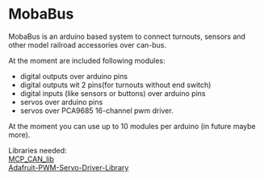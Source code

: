 # MobaBus
MobaBus is an arduino based system to connect turnouts, sensors and other model railroad accessories over can-bus.

At the moment are included following modules:
-  digital outputs over arduino pins
-  digital outputs wit 2 pins(for turnouts without end switch)
-  digital inputs (like sensors or buttons) over arduino pins
-  servos over arduino pins
-  servos over PCA9685 16-channel pwm driver.

At the moment you can use up to 10 modules per arduino (in future maybe more).

Libraries needed:</br>
<a href="https://github.com/coryjfowler/MCP_CAN_lib">MCP_CAN_lib</a></br>
<a href="https://github.com/adafruit/Adafruit-PWM-Servo-Driver-Library">Adafruit-PWM-Servo-Driver-Library</a>
